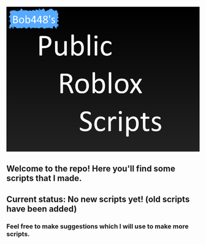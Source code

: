 ![Title Image](./assets/img.png)

## Welcome to the repo! Here you'll find some scripts that I made.

## Current status: No new scripts yet! (old scripts have been added)

### Feel free to make suggestions which I will use to make more scripts.